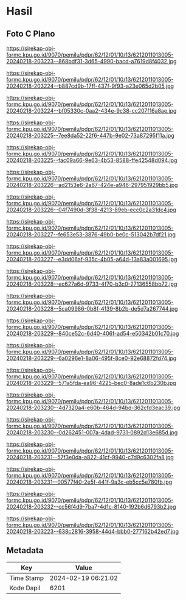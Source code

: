 # Hasil

## Foto C Plano

https://sirekap-obj-formc.kpu.go.id/9070/pemilu/pdpr/62/12/01/10/13/6212011013005-20240218-203223--868bdf31-3d65-4990-bacd-a7619d8f4032.jpg

https://sirekap-obj-formc.kpu.go.id/9070/pemilu/pdpr/62/12/01/10/13/6212011013005-20240218-203224--b887cd9b-17ff-437f-9f93-a23e065d2b05.jpg

https://sirekap-obj-formc.kpu.go.id/9070/pemilu/pdpr/62/12/01/10/13/6212011013005-20240218-203224--bf05330c-0aa2-434e-9c38-cc207f16a8ae.jpg

https://sirekap-obj-formc.kpu.go.id/9070/pemilu/pdpr/62/12/01/10/13/6212011013005-20240218-203225--7ee8da52-22f6-447b-9e02-73a87295f11a.jpg

https://sirekap-obj-formc.kpu.go.id/9070/pemilu/pdpr/62/12/01/10/13/6212011013005-20240218-203225--fac09a66-9e63-4b53-8588-ffe42548d094.jpg

https://sirekap-obj-formc.kpu.go.id/9070/pemilu/pdpr/62/12/01/10/13/6212011013005-20240218-203226--ad2153e6-2a67-424e-a946-297951929bb5.jpg

https://sirekap-obj-formc.kpu.go.id/9070/pemilu/pdpr/62/12/01/10/13/6212011013005-20240218-203226--04f7490d-3f38-4213-89eb-ecc0c2a31dc4.jpg

https://sirekap-obj-formc.kpu.go.id/9070/pemilu/pdpr/62/12/01/10/13/6212011013005-20240218-203227--fe653e53-3876-49b0-be0c-513042b7df21.jpg

https://sirekap-obj-formc.kpu.go.id/9070/pemilu/pdpr/62/12/01/10/13/6212011013005-20240218-203227--e3dd06af-935c-4b05-a64d-13a83a001695.jpg

https://sirekap-obj-formc.kpu.go.id/9070/pemilu/pdpr/62/12/01/10/13/6212011013005-20240218-203228--ec627a6d-9733-4f70-b3c0-27136558bb72.jpg

https://sirekap-obj-formc.kpu.go.id/9070/pemilu/pdpr/62/12/01/10/13/6212011013005-20240218-203228--5ca09986-0b8f-4139-8b2b-de5d7a267744.jpg

https://sirekap-obj-formc.kpu.go.id/9070/pemilu/pdpr/62/12/01/10/13/6212011013005-20240218-203229--840ce52c-6d40-406f-ad54-e50342b01c70.jpg

https://sirekap-obj-formc.kpu.go.id/9070/pemilu/pdpr/62/12/01/10/13/6212011013005-20240218-203229--6a0296e1-8a06-495f-8ce0-92e68872fd74.jpg

https://sirekap-obj-formc.kpu.go.id/9070/pemilu/pdpr/62/12/01/10/13/6212011013005-20240218-203229--571a5fda-ea96-4225-bec0-8ade1c6b230b.jpg

https://sirekap-obj-formc.kpu.go.id/9070/pemilu/pdpr/62/12/01/10/13/6212011013005-20240218-203230--4d7320a4-e60b-464d-94bd-362cfd3eac39.jpg

https://sirekap-obj-formc.kpu.go.id/9070/pemilu/pdpr/62/12/01/10/13/6212011013005-20240218-203230--0d262451-007a-4dad-9731-0892d13e685d.jpg

https://sirekap-obj-formc.kpu.go.id/9070/pemilu/pdpr/62/12/01/10/13/6212011013005-20240218-203231--57f3e0da-a822-41cf-9940-c7d9c6302fa8.jpg

https://sirekap-obj-formc.kpu.go.id/9070/pemilu/pdpr/62/12/01/10/13/6212011013005-20240218-203231--00577f40-2e5f-441f-9a3c-eb5cc5e780fb.jpg

https://sirekap-obj-formc.kpu.go.id/9070/pemilu/pdpr/62/12/01/10/13/6212011013005-20240218-203232--cc56f4d9-7ba7-4d1c-8140-192b6d6793b2.jpg

https://sirekap-obj-formc.kpu.go.id/9070/pemilu/pdpr/62/12/01/10/13/6212011013005-20240218-203223--638c2816-3958-44d4-bbb0-277162b42ed7.jpg


## Metadata

| Key        | Value               |
| ---------- | ------------------- |
| Time Stamp | 2024-02-19 06:21:02 |
| Kode Dapil | 6201                |



